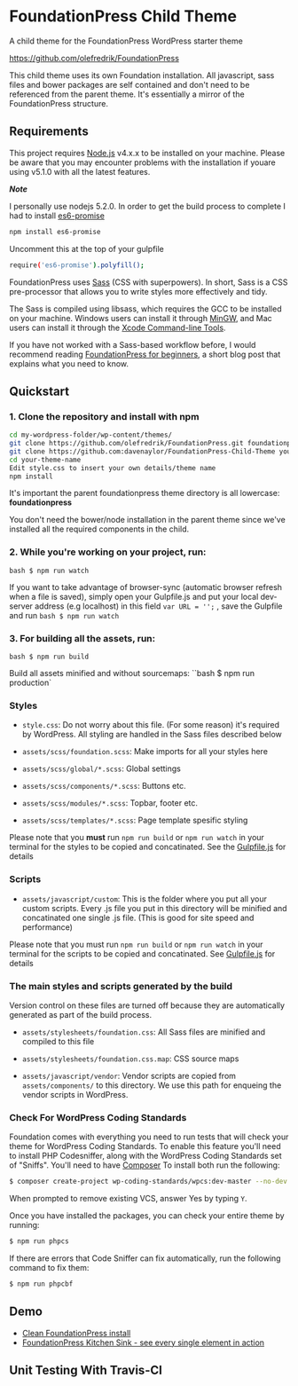 # FoundationPress Child Theme

A child theme for the FoundationPress WordPress starter theme

https://github.com/olefredrik/FoundationPress

This child theme uses its own Foundation installation.  All javascript, sass
files and bower packages are self contained and don't need to be referenced from
the parent theme. It's essentially a mirror of the FoundationPress structure. 

## Requirements

This project requires [Node.js](http://nodejs.org) v4.x.x  to be installed on your machine. Please be aware that you may encounter problems with the installation if youare using v5.1.0 with all the latest features.

***Note***

I personally use nodejs 5.2.0.  In order to get the build process to complete I had to install [es6-promise](https://github.com/jakearchibald/es6-promise)

```bash
npm install es6-promise
```
Uncomment this at the top of your gulpfile
 
```bash
require('es6-promise').polyfill();
```

FoundationPress uses [Sass](http://Sass-lang.com/) (CSS with superpowers). In short, Sass is a CSS pre-processor that allows you to write styles more effectively and tidy.

The Sass is compiled using libsass, which requires the GCC to be installed on your machine. Windows users can install it through [MinGW](http://www.mingw.org/), and Mac users can install it through the [Xcode Command-line Tools](http://osxdaily.com/2014/02/12/install-command-line-tools-mac-os-x/).

If you have not worked with a Sass-based workflow before, I would recommend reading [FoundationPress for beginners](https://foundationpress.olefredrik.com/posts/tutorials/foundationpress-for-beginners), a short blog post that explains what you need to know.

## Quickstart

### 1. Clone the repository and install with npm

```bash
cd my-wordpress-folder/wp-content/themes/
git clone https://github.com/olefredrik/FoundationPress.git foundationpress/
git clone https://github.com:davenaylor/FoundationPress-Child-Theme your-theme-name/
cd your-theme-name
Edit style.css to insert your own details/theme name
npm install
```
It's important the parent foundationpress theme directory is all lowercase:
**foundationpress**

You don't need the bower/node installation in the parent theme since we've installed
all the required components in the child.

### 2. While you're working on your project, run:

``bash
$ npm run watch
``

If you want to take advantage of browser-sync (automatic browser refresh when a
file is saved), simply open your Gulpfile.js and put your local dev-server
address (e.g localhost) in this field ``var URL = '';`` , save the Gulpfile and
run
``bash
$ npm run watch
``

### 3. For building all the assets, run:

``bash
$ npm run build
``

Build all assets minified and without sourcemaps:
``bash
$ npm run production`

### Styles

 * `style.css`: Do not worry about this file. (For some reason) it's required by WordPress. All styling are handled in the Sass files described below

 * `assets/scss/foundation.scss`: Make imports for all your styles here
 * `assets/scss/global/*.scss`: Global settings
 * `assets/scss/components/*.scss`: Buttons etc.
 * `assets/scss/modules/*.scss`: Topbar, footer etc.
 * `assets/scss/templates/*.scss`: Page template spesific styling

Please note that you **must** run `npm run build` or `npm run watch` in your terminal for the styles to be copied and concatinated. See the [Gulpfile.js](https://github.com/olefredrik/FoundationPress/blob/master/gulpfile.js) for details

### Scripts

* `assets/javascript/custom`: This is the folder where you put all your custom scripts. Every .js file you put in this directory will be minified and concatinated one single .js file. (This is good for site speed and performance)

Please note that you must run `npm run build` or `npm run watch` in your terminal for the scripts to be copied and concatinated. See [Gulpfile.js](https://github.com/olefredrik/FoundationPress/blob/master/gulpfile.js) for details

### The main styles and scripts generated by the build

Version control on these files are turned off because they are automatically generated as part of the build process.

* `assets/stylesheets/foundation.css`: All Sass files are minified and compiled to this file
* `assets/stylesheets/foundation.css.map`: CSS source maps

* `assets/javascript/vendor`: Vendor scripts are copied from `assets/components/` to this directory. We use this path for enqueing the vendor scripts in WordPress.

### Check For WordPress Coding Standards

Foundation comes with everything you need to run tests that will check your theme for WordPress Coding Standards. To enable this feature you'll need to install PHP Codesniffer, along with the WordPress Coding Standards set of "Sniffs". You'll need to have [Composer](https://getcomposer.org/) To install both run the following:
```bash
$ composer create-project wp-coding-standards/wpcs:dev-master --no-dev
```
When prompted to remove existing VCS, answer Yes by typing `Y`.

Once you have installed the packages, you can check your entire theme by running:
```bash
$ npm run phpcs
```

If there are errors that Code Sniffer can fix automatically, run the following command to fix them:
```bash
$ npm run phpcbf
```

## Demo


* [Clean FoundationPress install](http://foundationpress.olefredrik.com/)
* [FoundationPress Kitchen Sink - see every single element in action](http://foundationpress.olefredrik.com/kitchen-sink/)

## Unit Testing With Travis-CI

